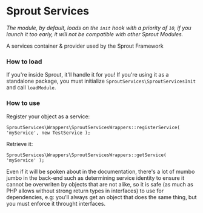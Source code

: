 # Sprout Services
_The module, by default, loads on the `init` hook with a priority of `10`, if you launch it too early, it will not be compatible with other Sprout Modules._

A services container &amp; provider used by the Sprout Framework

### How to load
If you're inside Sprout, it'll handle it for you! If you're using it as a standalone package, you must initialize `SproutServices\SproutServicesInit` and call `loadModule`.

### How to use

Register your object as a service:
```
SproutServices\Wrappers\SproutServicesWrappers::registerService( 'myService', new TestService );
```
Retrieve it:
```
SproutServices\Wrappers\SproutServicesWrappers::getService( 'myService' );
```
Even if it will be spoken about in the documentation, there's a lot of mumbo jumbo in the back-end such as determining service identity to ensure it cannot be overwriten by objects that are not alike, so it is safe (as much as PHP allows without strong return types in interfaces) to use for dependencies, e.g: you'll always get an object that does the same thing, but you must enforce it throught interfaces.
